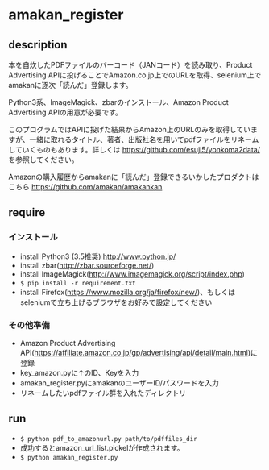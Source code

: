 # amakan_register

## description

本を自炊したPDFファイルのバーコード（JANコード）を読み取り、Product Advertising APIに投げることでAmazon.co.jp上でのURLを取得、selenium上でamakanに逐次「読んだ」登録します。

Python3系、ImageMagick、zbarのインストール、Amazon Product Advertising APIの用意が必要です。

このプログラムではAPIに投げた結果からAmazon上のURLのみを取得していますが、一緒に取れるタイトル、著者、出版社名を用いてpdfファイルをリネームしていくものもあります。詳しくは https://github.com/esuji5/yonkoma2data/ を参照してください。

Amazonの購入履歴からamakanに「読んだ」登録できるいかしたプロダクトはこちら https://github.com/amakan/amakankan


## require
### インストール
- install Python3 (3.5推奨) http://www.python.jp/
- install zbar(http://zbar.sourceforge.net/)
- install ImageMagick(http://www.imagemagick.org/script/index.php)
- `$ pip install -r requirement.txt`
- install Firefox(https://www.mozilla.org/ja/firefox/new/)、もしくはseleniumで立ち上げるブラウザをお好みで設定してください

### その他準備
- Amazon Product Advertising API(https://affiliate.amazon.co.jp/gp/advertising/api/detail/main.html)に登録
- key_amazon.pyに↑のID、Keyを入力
- amakan_register.pyにamakanのユーザーID/パスワードを入力
- リネームしたいpdfファイル群を入れたディレクトリ


## run
- `$ python pdf_to_amazonurl.py path/to/pdffiles_dir`
- 成功するとamazon_url_list.pickelが作成されます。
- `$ python amakan_register.py`
